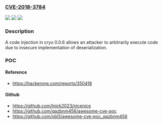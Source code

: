 ### [CVE-2018-3784](https://cve.mitre.org/cgi-bin/cvename.cgi?name=CVE-2018-3784)
![](https://img.shields.io/static/v1?label=Product&message=cryo&color=blue)
![](https://img.shields.io/static/v1?label=Version&message=n%2Fa&color=blue)
![](https://img.shields.io/static/v1?label=Vulnerability&message=Code%20Injection%20(CWE-94)&color=brighgreen)

### Description

A code injection in cryo 0.0.6 allows an attacker to arbitrarily execute code due to insecure implementation of deserialization.

### POC

#### Reference
- https://hackerone.com/reports/350418

#### Github
- https://github.com/lnick2023/nicenice
- https://github.com/qazbnm456/awesome-cve-poc
- https://github.com/xbl3/awesome-cve-poc_qazbnm456

